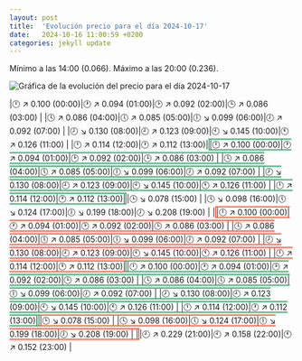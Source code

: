 ```yaml
---
layout: post
title:  'Evolución precio para el día 2024-10-17'
date:   2024-10-16 11:00:59 +0200
categories: jekyll update
---
```

Mínimo a las 14:00 (0.066). Máximo a las 20:00 (0.236). 

![Gráfica de la evolución del precio para el día 2024-10-17](url)


|🕛 ↗ 0.100 (00:00)|🕐 ↗ 0.094 (01:00)|🕑 ↗ 0.092 (02:00)|🕒 ↗ 0.086 (03:00) | 
|🕓 ↗ 0.086 (04:00)|🕔 ↗ 0.085 (05:00)|🕕 ↘ 0.099 (06:00)|🕖 ↗ 0.092 (07:00) | 
|🕗 ↘ 0.130 (08:00)|🕘 ↗ 0.123 (09:00)|🕙 ↘ 0.145 (10:00)|🕚 ↗ 0.126 (11:00) | 
|🕛 ↗ 0.114 (12:00)|🕐 ↗ 0.112 (13:00)|<span style='border:2px solid MediumSeaGreen;'>|🕛 ↗ 0.100 (00:00)|🕐 ↗ 0.094 (01:00)|🕑 ↗ 0.092 (02:00)|🕒 ↗ 0.086 (03:00) | 
|🕓 ↗ 0.086 (04:00)|🕔 ↗ 0.085 (05:00)|🕕 ↘ 0.099 (06:00)|🕖 ↗ 0.092 (07:00) | 
|🕗 ↘ 0.130 (08:00)|🕘 ↗ 0.123 (09:00)|🕙 ↘ 0.145 (10:00)|🕚 ↗ 0.126 (11:00) | 
|🕛 ↗ 0.114 (12:00)|🕐 ↗ 0.112 (13:00)|</span>|🕒 ↘ 0.078 (15:00) | 
|🕓 ↘ 0.098 (16:00)|🕔 ↘ 0.124 (17:00)|🕕 ↘ 0.199 (18:00)|🕖 ↘ 0.208 (19:00) | 
|<span style='border:2px solid Tomato;'>|🕛 ↗ 0.100 (00:00)|🕐 ↗ 0.094 (01:00)|🕑 ↗ 0.092 (02:00)|🕒 ↗ 0.086 (03:00) | 
|🕓 ↗ 0.086 (04:00)|🕔 ↗ 0.085 (05:00)|🕕 ↘ 0.099 (06:00)|🕖 ↗ 0.092 (07:00) | 
|🕗 ↘ 0.130 (08:00)|🕘 ↗ 0.123 (09:00)|🕙 ↘ 0.145 (10:00)|🕚 ↗ 0.126 (11:00) | 
|🕛 ↗ 0.114 (12:00)|🕐 ↗ 0.112 (13:00)|<span style='border:2px solid MediumSeaGreen;'>|🕛 ↗ 0.100 (00:00)|🕐 ↗ 0.094 (01:00)|🕑 ↗ 0.092 (02:00)|🕒 ↗ 0.086 (03:00) | 
|🕓 ↗ 0.086 (04:00)|🕔 ↗ 0.085 (05:00)|🕕 ↘ 0.099 (06:00)|🕖 ↗ 0.092 (07:00) | 
|🕗 ↘ 0.130 (08:00)|🕘 ↗ 0.123 (09:00)|🕙 ↘ 0.145 (10:00)|🕚 ↗ 0.126 (11:00) | 
|🕛 ↗ 0.114 (12:00)|🕐 ↗ 0.112 (13:00)|</span>|🕒 ↘ 0.078 (15:00) | 
|🕓 ↘ 0.098 (16:00)|🕔 ↘ 0.124 (17:00)|🕕 ↘ 0.199 (18:00)|🕖 ↘ 0.208 (19:00) | 
|</span>|🕘 ↗ 0.229 (21:00)|🕙 ↗ 0.158 (22:00)|🕚 ↗ 0.152 (23:00) | 
 

